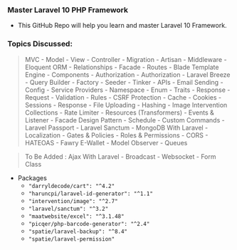 ### Master Laravel 10 PHP Framework

- This GitHub Repo will help you learn and master Laravel 10
  Framework.

### Topics Discussed:

> MVC - Model - View - Controller - Migration - Artisan - Middleware -
> Eloquent ORM - Relationships - Facade - Routes - Blade Template Engine - Components - Authorization -
> Authorization - Laravel Breeze - Query Builder - Factory - Seeder - Tinker - APIs -
> Email Sending - Config - Service Providers - Namespace - Enum - Traits - Response -
> Request - Validation - Rules - CSRF Protection - Cache - Cookies -
> Sessions - Response - File Uploading - Hashing - Image Intervention
> Collections - Rate Limiter - Resources (Transformers) - Events & Listener - Facade Design Pattern - Schedule - Custom Commands -
> Laravel Passport - Laravel Sanctum - MongoDB With Laravel - Localization - Gates & Policies - Roles & Permissions - CORS - HATEOAS -
> Fawry E-Wallet - Model Observer - Queues

> To Be Added : Ajax With Laravel - Broadcast - Websocket - Form Class


- Packages 
  - `"darryldecode/cart": "^4.2"`
  - `"haruncpi/laravel-id-generator": "^1.1"`
  - `"intervention/image": "^2.7"`
  - `"laravel/sanctum": "^3.2"`
  - `"maatwebsite/excel": "^3.1.48"`
  - `"picqer/php-barcode-generator": "^2.4"`
  - `"spatie/laravel-backup": "^8.4"`
  - `"spatie/laravel-permission"`
